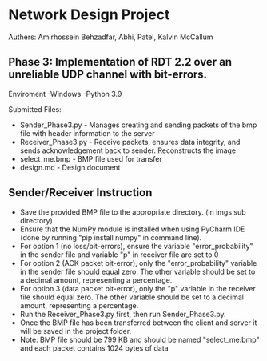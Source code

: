 # Network Design Project

Authers: Amirhossein Behzadfar, Abhi, Patel, Kalvin McCallum


Phase 3:
Implementation of RDT 2.2 over an unreliable UDP channel with bit-errors. 
---------------------------------------------------------------------
Enviroment 
  -Windows
  -Python 3.9


Submitted Files:
- Sender_Phase3.py - Manages creating and sending packets of the bmp file with header information to the server
- Receiver_Phase3.py - Receive packets, ensures data integrity, and sends acknowledgement back to sender. Reconstructs the image
- select_me.bmp - BMP file used for transfer
- design.md - Design document

Sender/Receiver Instruction
----------------------------------------------------------------------
  * Save the provided BMP file to the appropriate directory. (in imgs sub directory)
  * Ensure that the NumPy module is installed when using PyCharm IDE (done by running "pip install numpy" in command line).
  * For option 1 (no loss/bit-errors), ensure the variable "error_probability" in the sender file and variable "p" in receiver file are set to 0
  * For option 2 (ACK packet bit-error), only the "error_probability" variable in the sender file should equal zero. The other variable should be set to a decimal amount, representing a percentage.
  * For option 3 (data packet bit-error), only the "p" variable in the receiver file should equal zero. The other variable should be set to a decimal amount, representing a percentage.
  * Run the Receiver_Phase3.py first, then run Sender_Phase3.py.
  * Once the BMP file has been transferred between the client and server it will be saved in the project folder.
  * Note: BMP file should be 799 KB and should be named "select_me.bmp" and each packet contains 1024 bytes of data
